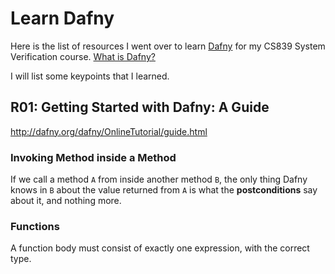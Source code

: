 # Learn Dafny

Here is the list of resources I went over to learn [Dafny](https://dafny.org/) for my CS839 System Verification course. [What is Dafny?](https://en.wikipedia.org/wiki/Dafny)

I will list some keypoints that I learned.

## R01: Getting Started with Dafny: A Guide
http://dafny.org/dafny/OnlineTutorial/guide.html

### Invoking Method inside a Method
If we call a method `A` from inside another method `B`, the only thing Dafny knows in `B` about the value returned from  `A` is what the **postconditions** say about it, and nothing more.

### Functions
A function body must consist of exactly one expression, with the correct type.